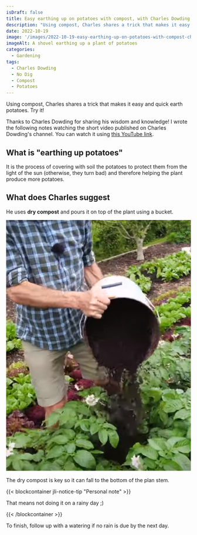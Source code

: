 ```yaml
---
isDraft: false
title: Easy earthing up on potatoes with compost, with Charles Dowding
description: "Using compost, Charles shares a trick that makes it easy and quick earth potatoes. Try it!"
date: 2022-10-19
image: '/images/2022-10-19-easy-earthing-up-on-potatoes-with-compost-charles-dowding-hero.webp'
imageAlt: A shovel earthing up a plant of potatoes
categories:
  - Gardening
tags:
  - Charles Dowding
  - No Dig
  - Compost
  - Potatoes
---
```


Using compost, Charles shares a trick that makes it easy and quick earth potatoes. Try it!

Thanks to Charles Dowding for sharing his wisdom and knowledge! I wrote the following notes watching the short video published on Charles Dowding's channel. You can watch it using [this YouTube link](https://www.youtube.com/shorts/8OqHLJ5PDmQ).

<!-- more -->

## What is "earthing up potatoes"

It is the process of covering with soil the potatoes to protect them from the light of the sun (otherwise, they turn bad) and therefore helping the plant produce more potatoes.

## What does Charles suggest

He uses **dry compost** and pours it on top of the plant using a bucket.

![Earthing up potatoes with compost](images/earthing-up-potatoes.jpg "Credits: image taken from Charles Dowding's vlog")

The dry compost is key so it can fall to the bottom of the plan stem.

{{< blockcontainer jli-notice-tip "Personal note" >}}

That means not doing it on a rainy day ;)

{{< /blockcontainer >}}

To finish, follow up with a watering if no rain is due by the next day.
